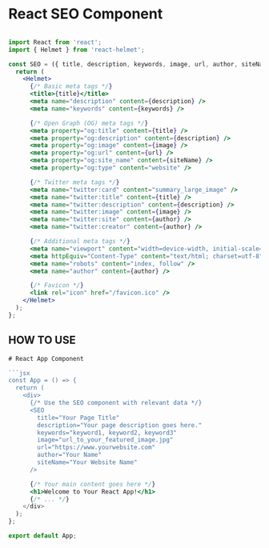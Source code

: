 # React SEO Component

```jsx

import React from 'react';
import { Helmet } from 'react-helmet';

const SEO = ({ title, description, keywords, image, url, author, siteName }) => {
  return (
    <Helmet>
      {/* Basic meta tags */}
      <title>{title}</title>
      <meta name="description" content={description} />
      <meta name="keywords" content={keywords} />

      {/* Open Graph (OG) meta tags */}
      <meta property="og:title" content={title} />
      <meta property="og:description" content={description} />
      <meta property="og:image" content={image} />
      <meta property="og:url" content={url} />
      <meta property="og:site_name" content={siteName} />
      <meta property="og:type" content="website" />

      {/* Twitter meta tags */}
      <meta name="twitter:card" content="summary_large_image" />
      <meta name="twitter:title" content={title} />
      <meta name="twitter:description" content={description} />
      <meta name="twitter:image" content={image} />
      <meta name="twitter:site" content={author} />
      <meta name="twitter:creator" content={author} />

      {/* Additional meta tags */}
      <meta name="viewport" content="width=device-width, initial-scale=1.0" />
      <meta httpEquiv="Content-Type" content="text/html; charset=utf-8" />
      <meta name="robots" content="index, follow" />
      <meta name="author" content={author} />

      {/* Favicon */}
      <link rel="icon" href="/favicon.ico" />
    </Helmet>
  );
};
```
## HOW TO USE
```jsx
# React App Component

```jsx
const App = () => {
  return (
    <div>
      {/* Use the SEO component with relevant data */}
      <SEO
        title="Your Page Title"
        description="Your page description goes here."
        keywords="keyword1, keyword2, keyword3"
        image="url_to_your_featured_image.jpg"
        url="https://www.yourwebsite.com"
        author="Your Name"
        siteName="Your Website Name"
      />
```

```jsx
      {/* Your main content goes here */}
      <h1>Welcome to Your React App!</h1>
      {/* ... */}
    </div>
  );
};

export default App;
```
